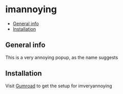 # imannoying
* [General info](#general-info)
* [Installation](#Installation)
## General info
This is a very annoying popup, as the name suggests
## Installation
Visit [Gumroad](https://dwhirlpool.gumroad.com/l/qfblji) to get the setup for imveryannoying
